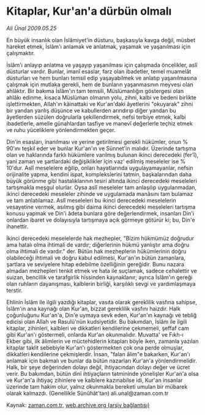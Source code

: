 # Kitaplar, Kur'an'a dürbün olmalı

*Ali Ünal 2009.05.25*

<tr><td class="metin" colspan="2" style="padding-top: 20px; padding-left: 5px; padding-right: 10px;">En büyük insanlık olan İslâmiyet'in düsturu, başkasıyla kavga değil, müsbet hareket etmek, İslâm'ı anlamak ve anlatmak, yaşamak ve yaşanılması için çalışmaktır.</td></tr><tr><td class="metin" colspan="2" style="padding-top: 20px; padding-left: 5px; padding-right: 10px;"><p> İslâm'ı anlayıp anlatma ve yaşayıp yaşanılması için çalışmada öncelikler, aslî düsturlar vardır. Bunlar, imanî esaslar, farz olan ibadetler, temel muamelât düsturları ve hem bunları temsil edip yaşayabilmek ve anlatıp yaşanılmasına çalışmak için mutlaka gerekli, hem de bunların yaşanmasının meyvesi olan ahlâktır. Bir bakıma İslâm'ın tam temsili, Müslümanlığın göstergesi olan ahlâkı edinme, kısaca Müslüman olmanın yolu, zihni, kalbi ve bedeni birlikte işlettirmekten, Allah'ın kâinattaki ve Kur'an'daki âyetlerini "okuyarak" zihni bir yandan yanlış düşünce ve kabullerden arındırıp diğer yandan bu âyetlerden süzülen doğrularla şekillendirmek, nefsi terbiye etmek, kalbi ibadetlerle, amelle günahlardan tasfiye ve manevî değerlerle teçhiz etmek ve ruhu yüceliklere yönlendirmekten geçer.
<p>Din'in esasları, inanılması ve yerine getirilmesi gerekli hükümler, onun % 90'ını teşkil eder ve bunlar Kur'an'ın ve Sünnet'in malıdır. Üzerinde tartışma olan ve haklarında farklı hükümlere varılmış bulunan ikinci derecedeki (fer'î), yani zaman ve şartlardaki değişiklikler için vaz' edilmiş meseleler ise % 10'dur. Aslî meselelere eğilip, onları hayatlarında uygulayamayanlar, nefsin orijinalite yapma, kendini ispat, komplekslerini tatmin, başkalarından daha büyük görünme gibi hastalıklarının tesiri altında ikinci derecedeki meseleleri tartışmakla meşgul olurlar. Oysa aslî meseleler tam anlaşılıp uygulanmadan, ikinci derecedeki meseleler zihinde ve uygulamada manâsını tam bulamaz ve tam anlatılamaz. Aslî meseleleri bu ikinci derecedeki meselelerin vesayetine vermek, asılmış gibi daima ikinci derecedeki meseleleri tartışma konusu yapmak ve Din'i âdeta bunlara göre değerlendirmek, insanları Din'i onlardan ibaret ve dolayısıyla tartışmaya açık görmeye götürür ki; bu, Din'e ihanettir.
<p>İkinci derecedeki meselelerde hak mezhepler, "Bizim hükmümüz doğrudur ama hatalı olma ihtimali de vardır; diğerlerinin hükmü yanlıştır ama doğru olma ihtimali de vardır." der. Bütün hak mezheplerin hükümlerinin doğru olabileceği ihtimali ve doğru kabul edilmesi, Kur'an'ın bütün zamanlara, şartlara ve seviyelere hitap edebilme özelliğinin gereğidir. Bunu nazara almadan mezhepleri tenkit etmek ve hata ile suçlamak, sadece cehalettir ve suizan, bencillik ve tarafgirlik hissinden kaynaklanır; ayrıca İslâm'ın gereği olan ruhların dayanışması, kalblerin birliği, karşılıklı sevgi ve yardımlaşmaya terstir.
<p>Ehlinin İslâm ile ilgili yazdığı kitaplar, vasıta olarak gereklilik vasfına sahipse, İslâm'ın ana kaynağı olan Kur'an, bizzat gereklilik vasfını haizdir. Halk çoğunluğunu Kur'an'a, Din'e uymaya sevk eden, Kur'an'ın kaynağı ve tebliğ edicisi olan Allah ve Rasulü'nün kudsiyetidir. Bu bakımdan, İslâm ile ilgili kitaplar, zihinleri, kalbleri ve dikkatleri kendilerine çekmemeli, şeffaf cam gibi Kur'an'ı göstermeli, onlarda Kur'an okunmalıdır. Muvatta' ve Fıkh-ı Ekber gibi, ilk âlimlerin ve müctehidlerin kitapları böyle iken, zamanla yazılan kitaplar taklit sebebiyle Kur'an'ı göstermekten çok ona perde olmuşlar, dikkatleri kendilerine çekmişlerdir. İnsan, "falan âlim"e bakarken, Kur'an'ı anlamak için bakmalı ve bunlar da bütün nazarları Kur'an'a yönlendirmelidir. Halk, bir şeye değerinden dolayı değil, ihtiyacından dolayı değer ve ücret verir. Bu bakımdan, bütün dinî ihtiyaçların tatmininde yönelişler Kur'an'a olsa ve Kur'an'a ihtiyaç zihinlere ve kalblere kazınabilse idi, Kur'an insanlar üzerinde tam hakim olur, yalnız okunmakla bereketi umulan bir mübarek olarak kalmazdı. (Genellikle Sünûhât'tan) ali.unal@zaman.com.tr<br/></p></p></p></p></td></tr>

Kaynak: [zaman.com.tr](http://zaman.com.tr/yazar.do?yazino=851315), [web.archive.org (arşiv bağlantısı)](http://web.archive.org/web/20090531222612/http://www.zaman.com.tr:80/yazar.do?yazino=851315)
